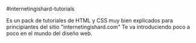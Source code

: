#internetingishard-tutorials

Es un pack de tutoriales de HTML y CSS muy bien explicados para principiantes del sitio "internetingishard.com"
Te va introduciendo poco a poco en el mundo del diseño web. 
